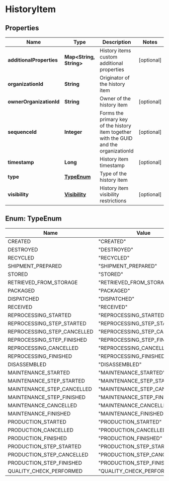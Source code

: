 
# HistoryItem

## Properties
Name | Type | Description | Notes
------------ | ------------- | ------------- | -------------
**additionalProperties** | **Map&lt;String, String&gt;** | History items custom additional properties |  [optional]
**organizationId** | **String** | Originator of the history item | 
**ownerOrganizationId** | **String** | Owner of the history item |  [optional]
**sequenceId** | **Integer** | Forms the primary key of the history item together with the GUID and the organizationId |  [optional]
**timestamp** | **Long** | History item timestamp |  [optional]
**type** | [**TypeEnum**](#TypeEnum) | Type of the history item | 
**visibility** | [**Visibility**](Visibility.md) | History item visibility restrictions |  [optional]


<a name="TypeEnum"></a>
## Enum: TypeEnum
Name | Value
---- | -----
CREATED | &quot;CREATED&quot;
DESTROYED | &quot;DESTROYED&quot;
RECYCLED | &quot;RECYCLED&quot;
SHIPMENT_PREPARED | &quot;SHIPMENT_PREPARED&quot;
STORED | &quot;STORED&quot;
RETRIEVED_FROM_STORAGE | &quot;RETRIEVED_FROM_STORAGE&quot;
PACKAGED | &quot;PACKAGED&quot;
DISPATCHED | &quot;DISPATCHED&quot;
RECEIVED | &quot;RECEIVED&quot;
REPROCESSING_STARTED | &quot;REPROCESSING_STARTED&quot;
REPROCESSING_STEP_STARTED | &quot;REPROCESSING_STEP_STARTED&quot;
REPROCESSING_STEP_CANCELLED | &quot;REPROCESSING_STEP_CANCELLED&quot;
REPROCESSING_STEP_FINISHED | &quot;REPROCESSING_STEP_FINISHED&quot;
REPROCESSING_CANCELLED | &quot;REPROCESSING_CANCELLED&quot;
REPROCESSING_FINISHED | &quot;REPROCESSING_FINISHED&quot;
DISASSEMBLED | &quot;DISASSEMBLED&quot;
MAINTENANCE_STARTED | &quot;MAINTENANCE_STARTED&quot;
MAINTENANCE_STEP_STARTED | &quot;MAINTENANCE_STEP_STARTED&quot;
MAINTENANCE_STEP_CANCELLED | &quot;MAINTENANCE_STEP_CANCELLED&quot;
MAINTENANCE_STEP_FINISHED | &quot;MAINTENANCE_STEP_FINISHED&quot;
MAINTENANCE_CANCELLED | &quot;MAINTENANCE_CANCELLED&quot;
MAINTENANCE_FINISHED | &quot;MAINTENANCE_FINISHED&quot;
PRODUCTION_STARTED | &quot;PRODUCTION_STARTED&quot;
PRODUCTION_CANCELLED | &quot;PRODUCTION_CANCELLED&quot;
PRODUCTION_FINISHED | &quot;PRODUCTION_FINISHED&quot;
PRODUCTION_STEP_STARTED | &quot;PRODUCTION_STEP_STARTED&quot;
PRODUCTION_STEP_CANCELLED | &quot;PRODUCTION_STEP_CANCELLED&quot;
PRODUCTION_STEP_FINISHED | &quot;PRODUCTION_STEP_FINISHED&quot;
QUALITY_CHECK_PERFORMED | &quot;QUALITY_CHECK_PERFORMED&quot;




